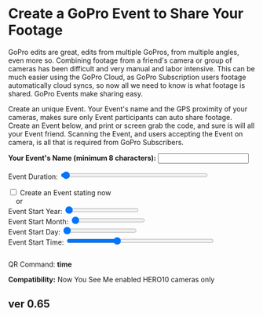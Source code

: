 # Create a GoPro Event to Share Your Footage

<script src="../../jquery.min.js"></script>
<script src="../../qrcodeborder.js"></script>
<style>
        #qrcode{
            width: 100%;
        }
        div{
            width: 100%;
            display: inline-block;
        }
</style>

GoPro edits are great, edits from multiple GoPros, from multiple angles, even more so. Combining footage from a friend's camera or group of cameras has been difficult and very manual and labor intensive. This can be much easier using the GoPro Cloud, as GoPro Subscription users footage automatically cloud syncs, so now all we need to know is what footage is shared. GoPro Events make sharing easy.

Create an unique Event. Your Event's name and the GPS proximity of your cameras, makes sure only Event participants can auto share footage. Create an Event below, and print or screen grab the code, and sure is will all your Event friend. Scanning the Event, and users accepting the Event on camera, is all that is required from GoPro Subscribers.


**Your Event's Name (minimum 8 characters):**  <input type="text" id="eventname" value=""><br>

Event Duration: <input type="range" style="width: 300px;" id="tlend" name="tlend" min="1" max="300" value="4"><label for="tlend"></label> <b id="endtext"></b><br>

<input type="checkbox" id="startnow" name="startnow"> <label for="startnow">Create an Event stating now</label><br>
&nbsp;&nbsp;&nbsp; or<br> 
Event Start Year: <input type="range" style="width: 150px;" id="yrstrt" name="yrstrt" min="21" max="30" value="21"><label for="yrstrt"></label> <b id="startyr"></b><br>
Event Start Month: <input type="range" style="width: 150px;" id="mnstrt" name="mnstrt" min="1" max="12" value="1"><label for="mnstrt"></label> <b id="startmn"></b><br>
Event Start Day: <input type="range" style="width: 150px;" id="dystrt" name="dystrt" min="1" max="31" value="1"><label for="dystrt"></label> <b id="startdy"></b><br>
Event Start Time: <input type="range" style="width: 300px;" id="tlstrt" name="tlstrt" min="0" max="144" value="48"><label for="tlstrt"></label> <b id="starttm"></b><br>


<center>
<div id="qrcode"></div>
<br>
</center>

QR Command: <b id="qrtext">time</b><br>

		
**Compatibility:** Now You See Me enabled HERO10 cameras only
        
## ver 0.65

<script>
var once = true;
var qrcode;
var cmd = "";
var lasttimecmd = "";
var changed = true;

function dcmd(cmd, id) {
    var x;
    var i;
	if(document.getElementById(id) !== null)
	{
		x = document.getElementById(id).checked;
		if( x === true)
			cmd = cmd + document.getElementById(id).value;
	}
	else
	{
		for (i = 1; i < 15; i++) { 
			var newid = id+i;
			if(document.getElementById(newid) !== null)
			{
				x = document.getElementById(newid).checked;
				if( x === true)
					cmd = cmd + document.getElementById(newid).value;
			}
		}
	}
	return cmd;
}


function pad(num, size) {
    var s = num+"";
    while (s.length < size) s = "0" + s;
    return s;
}

function padTime(i) {
  if (i < 10) {i = "0" + i;}  // add zero in front of numbers < 10
  return i;
}


function makeQR() 
{	
  if(once === true)
  {
    qrcode = new QRCode(document.getElementById("qrcode"), 
    {
      text : "\"Need an Event name\"",
      width : 360,
      height : 360,
      correctLevel : QRCode.CorrectLevel.M
    });
	
	var today;
	var yy,mm,dd,h,m,s;
	today = new Date();
	yy = today.getFullYear() - 2000;
	mm = today.getMonth() + 1;
	dd = today.getDate();
	h = today.getHours();
	m = today.getMinutes();
	s = today.getSeconds();
	//yy = padTime(yy);
	//mm = padTime(mm);
	//dd = padTime(dd);
	//hh = padTime(h);
	//mn = padTime(m);
	//ss = padTime(s);
	
	document.getElementById("yrstrt").value = yy;
	document.getElementById("mnstrt").value = mm;
	document.getElementById("dystrt").value = dd;	
	
	document.getElementById("tlstrt").value = (Math.trunc( (h*60 + m) / 10));	
	
    once = false;
  }
}


function timeLoop()
{
	cmd = "\"Need an Event name of at least 8 characters\"";
	if(document.getElementById("eventname") !== null)
	{	
		var filename = document.getElementById("eventname").value;

		if(document.getElementById("tlstrt") !== null)
		{
			var start = parseInt(document.getElementById("tlstrt").value);
			var startmins = start*10;
			
			var dur = parseInt(document.getElementById("tlend").value);
			var durmins = dur*15;

			var starthourstime = Math.trunc(startmins / 60);
			var startminstime = startmins - (starthourstime * 60);	

			var endhourstime = Math.trunc(durmins / 60);
			var endminstime = durmins - endhourstime * 60;

			var stxt = pad(starthourstime, 2) + ":" + pad(startminstime, 2);
			var etxt = pad(endhourstime, 2) + ":" + pad(endminstime, 2);

			document.getElementById("starttm").innerHTML = stxt;
			document.getElementById("endtext").innerHTML = etxt;

			var y = document.getElementById("yrstrt").value;
			var mo = document.getElementById("mnstrt").value; 
			var d = document.getElementById("dystrt").value; 
		
			document.getElementById("startyr").innerHTML = "20" + pad(y,2);
			document.getElementById("startmn").innerHTML = mo;
			document.getElementById("startdy").innerHTML = d;
			
			if(filename.length >= 8)
			{
				cmd = "!MEVNT=\"" + filename;
				var fhours = 0.5;
		
				if(document.getElementById("startnow").checked === true)
				{
					cmd = cmd + "+" + endhourstime + "." + pad(Math.trunc(endminstime*100/60), 2) + "\"";
				}
				else
				{
				
					cmd = cmd + "-" + pad(y, 2)+ pad(mo, 2) + pad(d, 2) + pad(starthourstime, 2) + pad(startminstime, 2) + "+" + endhourstime + "." + pad(Math.trunc(endminstime*100/60), 2) + "\"";
				}
			}
		}		
	}

	qrcode.clear(); 
	qrcode.makeCode(cmd);


	if(cmd != lasttimecmd)
	{
		changed = true;
		lasttimecmd = cmd;
	}

	if(changed === true)
	{
		document.getElementById("qrtext").innerHTML = cmd;
		changed = false;
	}

	var t = setTimeout(timeLoop, 50);
}

function myReloadFunction() {
  location.reload();
}

makeQR();
timeLoop();
</script>
